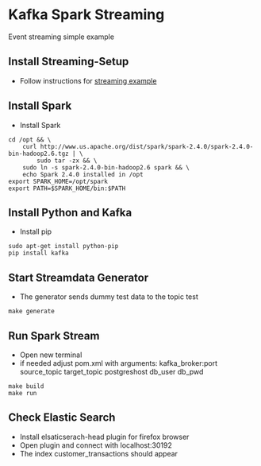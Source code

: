 # Kafka Spark Streaming
Event streaming simple example

## Install Streaming-Setup
* Follow instructions for [streaming example](https://github.com/marodeur100/talend_kub_airflow/tree/master/stream-example) 

## Install Spark
* Install Spark
```shell
cd /opt && \
    curl http://www.us.apache.org/dist/spark/spark-2.4.0/spark-2.4.0-bin-hadoop2.6.tgz | \
        sudo tar -zx && \
    sudo ln -s spark-2.4.0-bin-hadoop2.6 spark && \
    echo Spark 2.4.0 installed in /opt
export SPARK_HOME=/opt/spark
export PATH=$SPARK_HOME/bin:$PATH
```
## Install Python and Kafka
* Install pip 
```
sudo apt-get install python-pip
pip install kafka
```

## Start Streamdata Generator
* The generator sends dummy test data to the topic test
```shell
make generate
```

## Run Spark Stream
* Open new terminal
* if needed adjust pom.xml with arguments: kafka_broker:port source_topic target_topic postgreshost db_user db_pwd
```shell
make build
make run
```
## Check Elastic Search
* Install elsaticserach-head plugin for firefox browser
* Open plugin and connect with localhost:30192
* The index customer_transactions should appear
